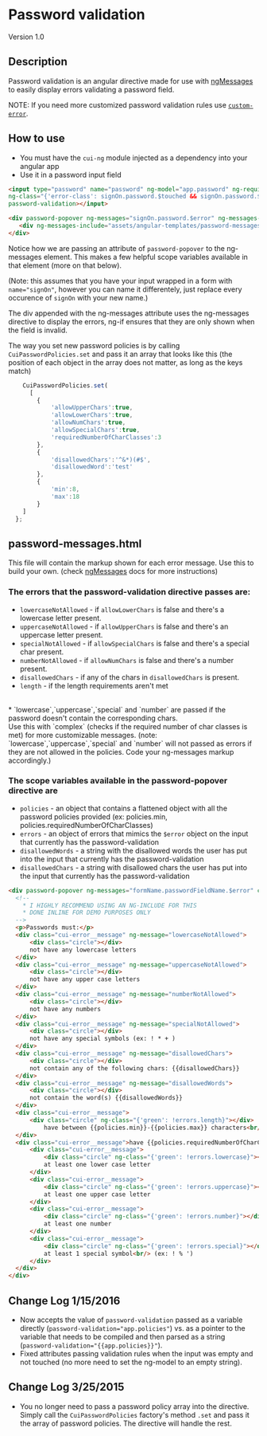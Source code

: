 # Password validation
Version 1.0


## Description
Password validation is an angular directive made for use with [ngMessages](https://docs.angularjs.org/api/ngMessages/directive/ngMessages) to easily display errors validating a password field.

NOTE: If you need more customized password validation rules use [`custom-error`](https://github.com/thirdwavellc/cui-ng/tree/master/directives/custom-error).

## How to use

* You must have the `cui-ng` module injected as a dependency into your angular app
* Use it in a password input field
```html
<input type="password" name="password" ng-model="app.password" ng-required="true"
ng-class="{'error-class': signOn.password.$touched && signOn.password.$invalid}"
password-validation></input>

<div password-popover ng-messages="signOn.password.$error" ng-messages-multiple ng-if="signOn.password.$invalid">
   <div ng-messages-include="assets/angular-templates/password-messages.html"></div>
</div>
```
Notice how we are passing an attribute of `password-popover` to the ng-messages element. This makes a few helpful scope variables available in that element (more on that below).

(Note: this assumes that you have your input wrapped in a form with `name="signOn"`, however you can name it differentely, just replace every occurence of `signOn` with your new name.)

The div appended with the ng-messages attribute uses the ng-messages directive to display the errors, ng-if ensures that they are only shown when the field is invalid.

The way you set new password policies is by calling `CuiPasswordPolicies.set` and pass it an array that looks like this (the position of each object in the array does not matter, as long as the keys match)
```js
    CuiPasswordPolicies.set(
      [
        {
            'allowUpperChars':true,
            'allowLowerChars':true,
            'allowNumChars':true,
            'allowSpecialChars':true,
            'requiredNumberOfCharClasses':3
        },
        {
            'disallowedChars':'^&*)(#$',
            'disallowedWord':'test'
        },
        {
            'min':8,
            'max':18
        }
    ]
  };
```


## password-messages.html

This file will contain the markup shown for each error message. Use this to build your own. (check [ngMessages](https://docs.angularjs.org/api/ngMessages/directive/ngMessages) docs for more instructions)

### The errors that the password-validation directive passes are:

* `lowercaseNotAllowed` - if `allowLowerChars` is false and there's a lowercase letter present.
* `uppercaseNotAllowed` - if `allowUpperChars` is false and there's an uppercase letter present.
* `specialNotAllowed` - if `allowSpecialChars` is false and there's a special char present.
* `numberNotAllowed` - if `allowNumChars` is false and there's a number present.
* `disallowedChars` - if any of the chars in `disallowedChars` is present.
* `length` - if the length requirements aren't met
<br/>
* `lowercase`,`uppercase`,`special` and `number` are passed if the password doesn't contain the corresponding chars.
<br/> Use this with `complex` (checks if the required number of char classes is met) for more customizable messages.
(note: `lowercase`,`uppercase`,`special` and `number` will not passed as errors if they are not allowed in the policies. Code your ng-messages markup accordingly.)

### The scope variables available in the password-popover directive are

* `policies` - an object that contains a flattened object with all the password policies provided (ex: policies.min, policies.requiredNumberOfCharClasses)
* `errors` - an object of errors that mimics the `$error` object on the input that currently has the password-validation
* `disallowedWords` - a string with the disallowed words the user has put into the input that currently has the password-validation
* `disallowedChars` - a string with disallowed chars the user has put into the input that currently has the password-validation

```html
<div password-popover ng-messages="formName.passwordFieldName.$error" class="cui-error__password" ng-messages-multiple ng-if="formName.passwordFieldName.$invalid">
  <!--
    * I HIGHLY RECOMMEND USING AN NG-INCLUDE FOR THIS
    * DONE INLINE FOR DEMO PURPOSES ONLY
  -->
  <p>Passwords must:</p>
  <div class="cui-error__message" ng-message="lowercaseNotAllowed">
      <div class="circle"></div>
      not have any lowercase letters
  </div>
  <div class="cui-error__message" ng-message="uppercaseNotAllowed">
      <div class="circle"></div>
      not have any upper case letters
  </div>
  <div class="cui-error__message" ng-message="numberNotAllowed">
      <div class="circle"></div>
      not have any numbers
  </div>
  <div class="cui-error__message" ng-message="specialNotAllowed">
      <div class="circle"></div>
      not have any special symbols (ex: ! * + )
  </div>
  <div class="cui-error__message" ng-message="disallowedChars">
      <div class="circle"></div>
      not contain any of the following chars: {{disallowedChars}}
  </div>
  <div class="cui-error__message" ng-message="disallowedWords">
      <div class="circle"></div>
      not contain the word(s) {{disallowedWords}}
  </div>
  <div class="cui-error__message">
      <div class="circle" ng-class="{'green': !errors.length}"></div>
          have between {{policies.min}}-{{policies.max}} characters<br/><br/>
  </div>
  <div class="cui-error__message">have {{policies.requiredNumberOfCharClasses}} of the following:<br/>
      <div class="cui-error__message">
          <div class="circle" ng-class="{'green': !errors.lowercase}"></div>
          at least one lower case letter
      </div>
      <div class="cui-error__message">
          <div class="circle" ng-class="{'green': !errors.uppercase}"></div>
          at least one upper case letter
      </div>
      <div class="cui-error__message">
          <div class="circle" ng-class="{'green': !errors.number}"></div>
          at least one number
      </div>
      <div class="cui-error__message">
          <div class="circle" ng-class="{'green': !errors.special}"></div>
          at least 1 special symbol<br/> (ex: ! % ')
      </div>
  </div>
</div>

```

## Change Log 1/15/2016

* Now accepts the value of `password-validation` passed as a variable directly (`password-validation="app.policies"`) vs. as a pointer to the variable that needs to be compiled and then parsed as a string (`password-validation="{{app.policies}}"`).
* Fixed attributes passing validation rules when the input was empty and not touched (no more need to set the ng-model to an empty string).

## Change Log 3/25/2015

* You no longer need to pass a password policy array into the directive. Simply call the `CuiPasswordPolicies` factory's method `.set` and pass it the array of password policies. The directive will handle the rest.